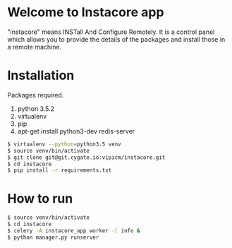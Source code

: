 Welcome to Instacore app
========================

"instacore" means INSTall And Configure Remotely. It is a control panel which allows you to provide the details of the packages and install those in a remote machine. 

Installation
=============
Packages required.
1) python 3.5.2
2) virtualenv
3) pip
4) apt-get install python3-dev redis-server

```sh
$ virtualenv --python=python3.5 venv
$ source venv/bin/activate
$ git clone git@git.cygate.io:vipicm/instacore.git
$ cd instacore
$ pip install -r requirements.txt
```
How to run
============
```sh
$ source venv/bin/activate
$ cd instacore
$ celery -A instacore_app worker -l info &
$ python manager.py runserver
```